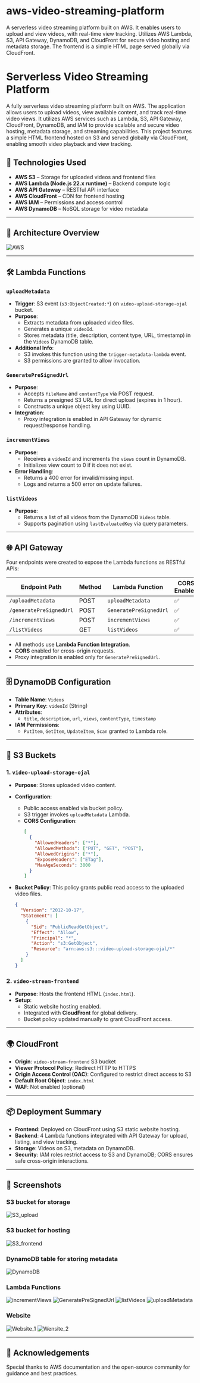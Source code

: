 # aws-video-streaming-platform
A serverless video streaming platform built on AWS. It enables users to upload and view videos, with real-time view tracking. Utilizes AWS Lambda, S3, API Gateway, DynamoDB, and CloudFront for secure video hosting and metadata storage. The frontend is a simple HTML page served globally via CloudFront.

# Serverless Video Streaming Platform

A fully serverless video streaming platform built on AWS. The application allows users to upload videos, view available content, and track real-time video views. It utilizes AWS services such as Lambda, S3, API Gateway, CloudFront, DynamoDB, and IAM to provide scalable and secure video hosting, metadata storage, and streaming capabilities. This project features a simple HTML frontend hosted on S3 and served globally via CloudFront, enabling smooth video playback and view tracking.

## 🚀 Technologies Used

- **AWS S3** – Storage for uploaded videos and frontend files
- **AWS Lambda (Node.js 22.x runtime)** – Backend compute logic
- **AWS API Gateway** – RESTful API interface
- **AWS CloudFront** – CDN for frontend hosting
- **AWS IAM** – Permissions and access control
- **AWS DynamoDB** – NoSQL storage for video metadata

---

## 🧠 Architecture Overview

![AWS](https://github.com/user-attachments/assets/cccd5a7c-5808-4bcd-8bc3-2ce8dcf5dbb7)


---

## 🛠 Lambda Functions

### `uploadMetadata`

- **Trigger**: S3 event (`s3:ObjectCreated:*`) on `video-upload-storage-ojal` bucket.
- **Purpose**: 
  - Extracts metadata from uploaded video files.
  - Generates a unique `videoId`.
  - Stores metadata (title, description, content type, URL, timestamp) in the `Videos` DynamoDB table.
- **Additional Info**:
  - S3 invokes this function using the `trigger-metadata-lambda` event.
  - S3 permissions are granted to allow invocation.

### `GeneratePreSignedUrl`

- **Purpose**:
  - Accepts `fileName` and `contentType` via POST request.
  - Returns a presigned S3 URL for direct upload (expires in 1 hour).
  - Constructs a unique object key using UUID.
- **Integration**:
  - Proxy integration is enabled in API Gateway for dynamic request/response handling.

### `incrementViews`

- **Purpose**:
  - Receives a `videoId` and increments the `views` count in DynamoDB.
  - Initializes view count to 0 if it does not exist.
- **Error Handling**:
  - Returns a 400 error for invalid/missing input.
  - Logs and returns a 500 error on update failures.

### `listVideos`

- **Purpose**:
  - Returns a list of all videos from the DynamoDB `Videos` table.
  - Supports pagination using `lastEvaluatedKey` via query parameters.

---

## 🌐 API Gateway

Four endpoints were created to expose the Lambda functions as RESTful APIs:

| Endpoint Path              | Method | Lambda Function       | CORS Enabled |
|---------------------------|--------|------------------------|--------------|
| `/uploadMetadata`         | POST   | `uploadMetadata`       | ✅           |
| `/generatePreSignedUrl`   | POST   | `GeneratePreSignedUrl` | ✅           |
| `/incrementViews`         | POST   | `incrementViews`       | ✅           |
| `/listVideos`             | GET    | `listVideos`           | ✅           |

- All methods use **Lambda Function Integration**.
- **CORS** enabled for cross-origin requests.
- Proxy integration is enabled only for `GeneratePreSignedUrl`.

---

## 🗄 DynamoDB Configuration

- **Table Name**: `Videos`
- **Primary Key**: `videoId` (String)
- **Attributes**:
  - `title`, `description`, `url`, `views`, `contentType`, `timestamp`
- **IAM Permissions**:
  - `PutItem`, `GetItem`, `UpdateItem`, `Scan` granted to Lambda role.

---

## 🧺 S3 Buckets

### 1. `video-upload-storage-ojal`

- **Purpose**: Stores uploaded video content.
- **Configuration**:
  - Public access enabled via bucket policy.
  - S3 trigger invokes `uploadMetadata` Lambda.
  - **CORS Configuration**:
    ```json
    [
      {
        "AllowedHeaders": ["*"],
        "AllowedMethods": ["PUT", "GET", "POST"],
        "AllowedOrigins": ["*"],
        "ExposeHeaders": ["ETag"],
        "MaxAgeSeconds": 3000
      }
    ]
    ```

- **Bucket Policy**:
  This policy grants public read access to the uploaded video files.

    ```json
    {
      "Version": "2012-10-17",
      "Statement": [
        {
          "Sid": "PublicReadGetObject",
          "Effect": "Allow",
          "Principal": "*",
          "Action": "s3:GetObject",
          "Resource": "arn:aws:s3:::video-upload-storage-ojal/*"
        }
      ]
    }
    ```

### 2. `video-stream-frontend`

- **Purpose**: Hosts the frontend HTML (`index.html`).
- **Setup**:
  - Static website hosting enabled.
  - Integrated with **CloudFront** for global delivery.
  - Bucket policy updated manually to grant CloudFront access.

---

## 🌍 CloudFront

- **Origin**: `video-stream-frontend` S3 bucket
- **Viewer Protocol Policy**: Redirect HTTP to HTTPS
- **Origin Access Control (OAC)**: Configured to restrict direct access to S3
- **Default Root Object**: `index.html`
- **WAF**: Not enabled (optional)

---

## 📦 Deployment Summary

- **Frontend**: Deployed on CloudFront using S3 static website hosting.
- **Backend**: 4 Lambda functions integrated with API Gateway for upload, listing, and view tracking.
- **Storage**: Videos on S3, metadata on DynamoDB.
- **Security**: IAM roles restrict access to S3 and DynamoDB; CORS ensures safe cross-origin interactions.

---

## 📸 Screenshots 
### S3 bucket for storage
![S3_upload](Screenshots/S3_Upload.png)
### S3 bucket for hosting
![S3_frontend](Screenshots/S3_frontend.png)
### DynamoDB table for storing metadata
![DynamoDB](Screenshots/DynamoDB.png)
### Lambda Functions
![incrementViews](Screenshots/incrementViews.png)
![GeneratePreSignedUrl](Screenshots/GeneratePreSignedUrl.png)
![listVideos](Screenshots/listVideos.png)
![uploadMetadata](Screenshots/uploadMetadata.png)
### Website
![Website_1](Screenshots/Website_1.png)
![Wensite_2](Screenshots/Wensite_2.png)

---

## 🙌 Acknowledgements

Special thanks to AWS documentation and the open-source community for guidance and best practices.

